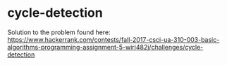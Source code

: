 # cycle-detection
Solution to the problem found here: https://www.hackerrank.com/contests/fall-2017-csci-ua-310-003-basic-algorithms-programming-assignment-5-wirj482j/challenges/cycle-detection
